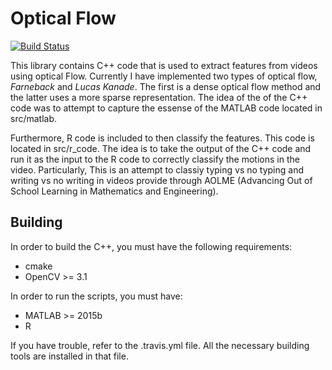 # Optical Flow
[![Build Status](https://travis-ci.org/AcidLeroy/OpticalFlow.svg?branch=master)](https://travis-ci.org/AcidLeroy/OpticalFlow)

This library contains C++ code that is used to extract features from videos using optical Flow.
Currently I have implemented two types of optical flow, *Farneback* and *Lucas Kanade*. The first is a dense optical flow method and the latter uses a more sparse representation.
The idea of the of the C++ code was to attempt to capture
the essense of the MATLAB code located in src/matlab.

Furthermore, R code is included to then classify the features.
This code is located in src/r_code. The idea is to take the output of the C++ code and run it as the input to the R code
to correctly classify the motions in the video. Particularly,
This is an attempt to classiy typing vs no typing and writing
vs no writing in videos provide through AOLME (Advancing
  Out of School Learning in Mathematics and Engineering).

  ## Building
  In order to build the C++, you must have the following
  requirements:

  - cmake
  - OpenCV >= 3.1

  In order to run the scripts, you must have:
  - MATLAB >= 2015b
  - R

  If you have trouble, refer to the .travis.yml file. All
  the necessary building tools are installed in that file.

